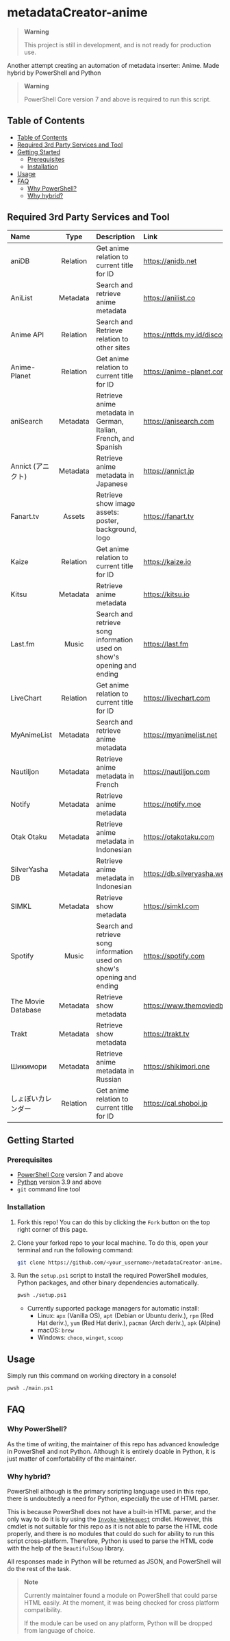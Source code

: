 # metadataCreator-anime <!-- omit in toc -->

> **Warning**
>
> This project is still in development, and is not ready for production use.

Another attempt creating an automation of metadata inserter: Anime. Made hybrid by PowerShell and Python

> **Warning**
>
> PowerShell Core version 7 and above is required to run this script.

## Table of Contents

* [Table of Contents](#table-of-contents)
* [Required 3rd Party Services and Tool](#required-3rd-party-services-and-tool)
* [Getting Started](#getting-started)
  * [Prerequisites](#prerequisites)
  * [Installation](#installation)
* [Usage](#usage)
* [FAQ](#faq)
  * [Why PowerShell?](#why-powershell)
  * [Why hybrid?](#why-hybrid)

## Required 3rd Party Services and Tool

<!-- markdownlint-disable MD034 -->
| Name               |   Type   | Description                                                            | Link                          |
| :----------------- | :------: | :--------------------------------------------------------------------- | :---------------------------- |
| aniDB              | Relation | Get anime relation to current title for ID                             | https://anidb.net             |
| AniList            | Metadata | Search and retrieve anime metadata                                     | https://anilist.co            |
| Anime API          | Relation | Search and Retrieve relation to other sites                            | https://nttds.my.id/discord   |
| Anime-Planet       | Relation | Get anime relation to current title for ID                             | https://anime-planet.com      |
| aniSearch          | Metadata | Retrieve anime metadata in German, Italian, French, and Spanish        | https://anisearch.com         |
| Annict (アニクト)  | Metadata | Retrieve anime metadata in Japanese                                    | https://annict.jp             |
| Fanart.tv          |  Assets  | Retrieve show image assets: poster, background, logo                   | https://fanart.tv             |
| Kaize              | Relation | Get anime relation to current title for ID                             | https://kaize.io              |
| Kitsu              | Metadata | Retrieve anime metadata                                                | https://kitsu.io              |
| Last.fm            |  Music   | Search and retrieve song information used on show's opening and ending | https://last.fm               |
| LiveChart          | Relation | Get anime relation to current title for ID                             | https://livechart.com         |
| MyAnimeList        | Metadata | Search and retrieve anime metadata                                     | https://myanimelist.net       |
| Nautiljon          | Metadata | Retrieve anime metadata in French                                      | https://nautiljon.com         |
| Notify             | Metadata | Retrieve anime metadata                                                | https://notify.moe            |
| Otak Otaku         | Metadata | Retrieve anime metadata in Indonesian                                  | https://otakotaku.com         |
| SilverYasha DB     | Metadata | Retrieve anime metadata in Indonesian                                  | https://db.silveryasha.web.id |
| SIMKL              | Metadata | Retrieve show metadata                                                 | https://simkl.com             |
| Spotify            |  Music   | Search and retrieve song information used on show's opening and ending | https://spotify.com           |
| The Movie Database | Metadata | Retrieve show metadata                                                 | https://www.themoviedb.org    |
| Trakt              | Metadata | Retrieve show metadata                                                 | https://trakt.tv              |
| Шикимори           | Metadata | Retrieve anime metadata in Russian                                     | https://shikimori.one         |
| しょぼいカレンダー | Relation | Get anime relation to current title for ID                             | https://cal.shoboi.jp         |
<!-- markdownlint-enable MD034 -->

## Getting Started

### Prerequisites

* [PowerShell Core][pscore] version 7 and above
* [Python][python] version 3.9 and above
* `git` command line tool

### Installation

1. Fork this repo!
   You can do this by clicking the `Fork` button on the top right corner of this page.
2. Clone your forked repo to your local machine.
   To do this, open your terminal and run the following command:

   ```bash
   git clone https://github.com/<your_username>/metadataCreator-anime.git
   ```

3. Run the `setup.ps1` script to install the required PowerShell modules, Python packages, and other binary dependencies automatically.

   ```bash
   pwsh ./setup.ps1
   ```

   * Currently supported package managers for automatic install:
     * Linux: `apx` (Vanilla OS), `apt` (Debian or Ubuntu deriv.), `rpm` (Red Hat deriv.), `yum` (Red Hat deriv.), `pacman` (Arch deriv.), `apk` (Alpine)
     * macOS: `brew`
     * Windows: `choco`, `winget`, `scoop`

## Usage

Simply run this command on working directory in a console!

```bash
pwsh ./main.ps1
```

## FAQ

### Why PowerShell?

As the time of writing, the maintainer of this repo has advanced knowledge in PowerShell and not Python. Although it is entirely doable in Python, it is just matter of comfortability of the maintainer.

### Why hybrid?

PowerShell although is the primary scripting language used in this repo, there is undoubtedly a need for Python, especially the use of HTML parser.

This is because PowerShell does not have a built-in HTML parser, and the only way to do it is by using the [`Invoke-WebRequest`][iwr] cmdlet. However, this cmdlet is not suitable for this repo as it is not able to parse the HTML code properly, and there is no modules that could do such for ability to run this script cross-platform. Therefore, Python is used to parse the HTML code with the help of the `BeautifulSoup` library.

All responses made in Python will be returned as JSON, and PowerShell will do the rest of the task.

> **Note**
>
> Currently maintainer found a module on PowerShell that could parse HTML easily. At the moment, it was being checked for cross platform compatibility.
>
> If the module can be used on any platform, Python will be dropped from language of choice.

<!-- Links -->
[iwr]: https://learn.microsoft.com/en-us/powershell/module/microsoft.powershell.utility/invoke-webrequest?view=powershell-7.3
[pscore]: https://github.com/PowerShell/PowerShell/releases
[python]: https://www.python.org/downloads/
